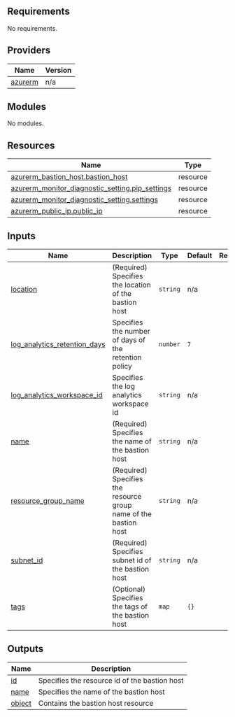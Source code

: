 <!-- BEGIN_TF_DOCS -->
## Requirements

No requirements.

## Providers

| Name | Version |
|------|---------|
| <a name="provider_azurerm"></a> [azurerm](#provider\_azurerm) | n/a |

## Modules

No modules.

## Resources

| Name | Type |
|------|------|
| [azurerm_bastion_host.bastion_host](https://registry.terraform.io/providers/hashicorp/azurerm/latest/docs/resources/bastion_host) | resource |
| [azurerm_monitor_diagnostic_setting.pip_settings](https://registry.terraform.io/providers/hashicorp/azurerm/latest/docs/resources/monitor_diagnostic_setting) | resource |
| [azurerm_monitor_diagnostic_setting.settings](https://registry.terraform.io/providers/hashicorp/azurerm/latest/docs/resources/monitor_diagnostic_setting) | resource |
| [azurerm_public_ip.public_ip](https://registry.terraform.io/providers/hashicorp/azurerm/latest/docs/resources/public_ip) | resource |

## Inputs

| Name | Description | Type | Default | Required |
|------|-------------|------|---------|:--------:|
| <a name="input_location"></a> [location](#input\_location) | (Required) Specifies the location of the bastion host | `string` | n/a | yes |
| <a name="input_log_analytics_retention_days"></a> [log\_analytics\_retention\_days](#input\_log\_analytics\_retention\_days) | Specifies the number of days of the retention policy | `number` | `7` | no |
| <a name="input_log_analytics_workspace_id"></a> [log\_analytics\_workspace\_id](#input\_log\_analytics\_workspace\_id) | Specifies the log analytics workspace id | `string` | n/a | yes |
| <a name="input_name"></a> [name](#input\_name) | (Required) Specifies the name of the bastion host | `string` | n/a | yes |
| <a name="input_resource_group_name"></a> [resource\_group\_name](#input\_resource\_group\_name) | (Required) Specifies the resource group name of the bastion host | `string` | n/a | yes |
| <a name="input_subnet_id"></a> [subnet\_id](#input\_subnet\_id) | (Required) Specifies subnet id of the bastion host | `string` | n/a | yes |
| <a name="input_tags"></a> [tags](#input\_tags) | (Optional) Specifies the tags of the bastion host | `map` | `{}` | no |

## Outputs

| Name | Description |
|------|-------------|
| <a name="output_id"></a> [id](#output\_id) | Specifies the resource id of the bastion host |
| <a name="output_name"></a> [name](#output\_name) | Specifies the name of the bastion host |
| <a name="output_object"></a> [object](#output\_object) | Contains the bastion host resource |
<!-- END_TF_DOCS -->